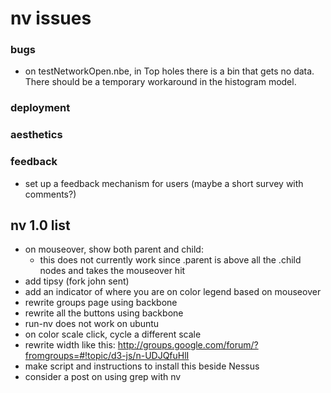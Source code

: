 nv issues
==============
### bugs
- on testNetworkOpen.nbe, in Top holes there is a bin that gets no data. There should be a temporary workaround in the histogram model.

### deployment

### aesthetics

### feedback
- set up a feedback mechanism for users (maybe a short survey with comments?)

nv 1.0 list
--------------
- on mouseover, show both parent and child:
  - this does not currently work since .parent is above all the .child nodes and takes the mouseover hit
- add tipsy (fork john sent)
- add an indicator of where you are on color legend based on mouseover
- rewrite groups page using backbone
- rewrite all the buttons using backbone
- run-nv does not work on ubuntu
- on color scale click, cycle a different scale
- rewrite width like this: http://groups.google.com/forum/?fromgroups=#!topic/d3-js/n-UDJQfuHlI 
- make script and instructions to install this beside Nessus
- consider a post on using grep with nv
